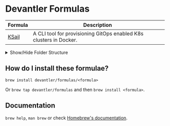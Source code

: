 # Devantler Formulas

| Formula | Description |
| ------- | ----------- |
| [KSail](https://github.com/devantler/ksail)   | A CLI tool for provisioning GitOps enabled K8s clusters in Docker. |

<details>
  <summary>Show/Hide Folder Structure</summary>

<!-- readme-tree start -->
```
.
├── .github
│   └── workflows
└── Formula

3 directories
```
<!-- readme-tree end -->

</details>

## How do I install these formulae?

`brew install devantler/formulas/<formula>`

Or `brew tap devantler/formulas` and then `brew install <formula>`.

## Documentation

`brew help`, `man brew` or check [Homebrew's documentation](https://docs.brew.sh).
